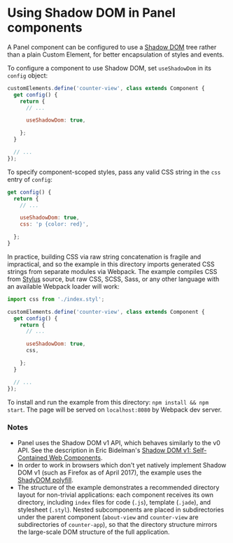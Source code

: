 # Using Shadow DOM in Panel components

A Panel component can be configured to use a [Shadow DOM](https://developers.google.com/web/fundamentals/getting-started/primers/shadowdom) tree rather than a plain Custom Element, for better encapsulation of styles and events.

To configure a component to use Shadow DOM, set `useShadowDom` in its `config` object:
```js
customElements.define('counter-view', class extends Component {
  get config() {
    return {
      // ...

      useShadowDom: true,

    };
  }

  // ...
});
```

To specify component-scoped styles, pass any valid CSS string in the `css` entry of `config`:
```js
get config() {
  return {
    // ...

    useShadowDom: true,
    css: 'p {color: red}',

  };
}
```

In practice, building CSS via raw string concatenation is fragile and impractical, and so the example in this directory imports generated CSS strings from separate modules via Webpack. The example compiles CSS from [Stylus](http://stylus-lang.com/) source, but raw CSS, SCSS, Sass, or any other language with an available Webpack loader will work:
```js
import css from './index.styl';

customElements.define('counter-view', class extends Component {
  get config() {
    return {
      // ...

      useShadowDom: true,
      css,

    };
  }

  // ...
});
```

To install and run the example from this directory: `npm install && npm start`. The page will be served on `localhost:8080` by Webpack dev server.

### Notes

- Panel uses the Shadow DOM v1 API, which behaves similarly to the v0 API. See the description in Eric Bidelman's [Shadow DOM v1: Self-Contained Web Components](https://developers.google.com/web/fundamentals/getting-started/primers/shadowdom).
- In order to work in browsers which don't yet natively implement Shadow DOM v1 (such as Firefox as of April 2017), the example uses the [ShadyDOM polyfill](https://github.com/webcomponents/shadydom).
- The structure of the example demonstrates a recommended directory layout for non-trivial applications: each component receives its own directory, including `index` files for code (`.js`), template (`.jade`), and stylesheet (`.styl`). Nested subcomponents are placed in subdirectories under the parent component (`about-view` and `counter-view` are subdirectories of `counter-app`), so that the directory structure mirrors the large-scale DOM structure of the full application.
